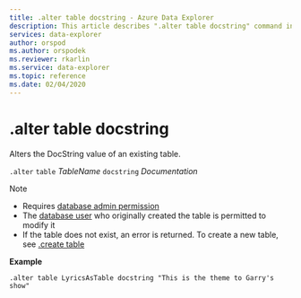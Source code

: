 ```yaml
---
title: .alter table docstring - Azure Data Explorer
description: This article describes ".alter table docstring" command in Azure Data Explorer.
services: data-explorer
author: orspod
ms.author: orspodek
ms.reviewer: rkarlin
ms.service: data-explorer
ms.topic: reference
ms.date: 02/04/2020
---
```

# .alter table docstring

Alters the DocString value of an existing table.

`.alter` `table` *TableName* `docstring` *Documentation*

> [!NOTE]
> * Requires [database admin permission](../management/access-control/role-based-authorization.md)
> * The [database user](../management/access-control/role-based-authorization.md) who originally created the table is permitted to modify it
> * If the table does not exist, an error is returned. To create a new table, see [.create table](create-table-command.md)

**Example** 

```kusto
.alter table LyricsAsTable docstring "This is the theme to Garry's show"
```
